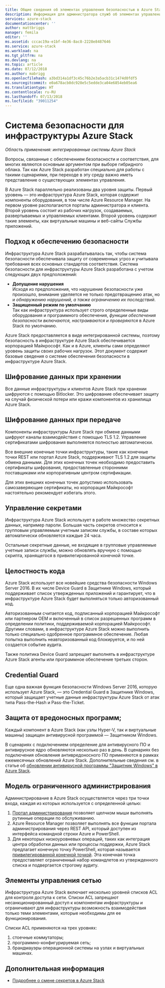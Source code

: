 ```yaml
---
title: Общие сведения об элементах управления безопасностью в Azure Stack | Документация Майкрософт
description: Информация для администратора служб об элементах управления безопасностью, применяемых в Microsoft Azure Stack
services: azure-stack
documentationcenter: ''
author: mattbriggs
manager: femila
editor: ''
ms.assetid: cccac19a-e1bf-4e36-8ac8-2228e8487646
ms.service: azure-stack
ms.workload: na
ms.tgt_pltfrm: na
ms.devlang: na
ms.topic: article
ms.date: 07/12/2018
ms.author: mabrigg
ms.openlocfilehash: a3bd314a1df3c45c76b2e3a5acb31c1474d0fdf5
ms.sourcegitcommit: e0a678acb0dc928e5c5edde3ca04e6854eb05ea6
ms.translationtype: HT
ms.contentlocale: ru-RU
ms.lasthandoff: 07/13/2018
ms.locfileid: "39011254"
---
```

# <a name="azure-stack-infrastructure-security-posture"></a>Система безопасности для инфраструктуры Azure Stack

*Область применения: интегрированные системы Azure Stack*

Вопросы, связанные с обеспечением безопасности и соответствия, для многих являются основным аргументом при выборе гибридного облака. Так как Azure Stack разработан специально для работы с такими сценариями, при переходе в эту среду важно иметь представление о существующих элементах управления.

В Azure Stack параллельно реализованы два уровня защиты. Первый уровень — это инфраструктура Azure Stack, которая содержит компоненты оборудования, в том числе Azure Resource Manager. На первом уровне располагаются порталы администратора и клиента. Второй уровень состоит из рабочих нагрузок, создаваемых, развертываемых и управляемых клиентами. Второй уровень содержит такие элементы, как виртуальные машины и веб-сайты Службы приложений.

## <a name="security-approach"></a>Подход к обеспечению безопасности

Инфраструктура Azure Stack разрабатывалась так, чтобы система безопасности обеспечивала защиту от современных угроз и учитывала требования всех основных стандартов соответствия. Система безопасности для инфраструктуры Azure Stack разработана с учетом следующих двух предположений:

 - **Допущение нарушения**  
Исходя из предположения, что нарушение безопасности уже произошло, внимание уделяется не только предотвращению атак, но и *обнаружению нарушений, а также ограничению их последствий*. 
 - **Защищенный режим по умолчанию**  
Так как инфраструктура использует строго определенные виды оборудования и программного обеспечения, *функции обеспечения безопасности включаются, настраиваются и проверяются* в Azure Stack по умолчанию.

Azure Stack предоставляется в виде интегрированной системы, поэтому безопасность в инфраструктуре Azure Stack обеспечивается корпорацией Майкрософт. Как и в Azure, клиенты сами определяют уровень защиты своих рабочих нагрузок. Этот документ содержит базовые сведения о системе обеспечения безопасности в инфраструктуре Azure Stack.

## <a name="data-at-rest-encryption"></a>Шифрование данных при хранении
Все данные инфраструктуры и клиентов Azure Stack при хранении шифруются с помощью Bitlocker. Это шифрование обеспечивает защиту на случай физической потери или кражи компонентов из хранилища Azure Stack. 

## <a name="data-in-transit-encryption"></a>Шифрование данных при передаче
Компоненты инфраструктуры Azure Stack при обмене данными шифруют каналы взаимодействия с помощью TLS 1.2. Управление сертификатами шифрования выполняется полностью автоматически. 

Все внешние конечные точки инфраструктуры, такие как конечные точки REST или портал Azure Stack, поддерживают TLS 1.2 для защиты обмена данными. Для этих конечных точек необходимо предоставить сертификаты шифрования, предоставленные сторонними поставщиками или корпоративным центром сертификации. 

Для этих внешних конечных точек допустимо использовать самозаверяющие сертификаты, но корпорация Майкрософт настоятельно рекомендует избегать этого. 

## <a name="secret-management"></a>Управление секретами
Инфраструктура Azure Stack использует в работе множество секретных данных, например пароли. Большая часть секретов относится к групповым управляемым учетным записям службы, в составе которых автоматически обновляется каждые 24 часа.

Остальные секретные данные, не входящие в групповые управляемые учетные записи службы, можно обновлять вручную с помощью скрипта, хранящегося в привилегированной конечной точке.

## <a name="code-integrity"></a>Целостность кода
Azure Stack использует все новейшие средства безопасности Windows Server 2016. В их числе Device Guard в Защитнике Windows, который поддерживает список утвержденных приложений и гарантирует, что в инфраструктуре Azure Stack будет выполняться только авторизованный код. 

Авторизованным считается код, подписанный корпорацией Майкрософт или партнером OEM и включенный в список разрешенных программ в определении политики, поддерживаемой корпорацией Майкрософт. Другими словами, в инфраструктуре Azure Stack можно выполнить только специально одобренное программное обеспечение. Любая попытка выполнить неавторизованный код блокируется, и по ней создается событие аудита.

Также политика Device Guard запрещает выполнять в инфраструктуре Azure Stack агенты или программное обеспечение третьих сторон.

## <a name="credential-guard"></a>Credential Guard
Еще одна важная функция безопасности Windows Server 2016, которую использует Azure Stack, — это Credential Guard в Защитнике Windows, который защищает учетные данные инфраструктуры Azure Stack от атак типа Pass-the-Hash и Pass-the-Ticket.

## <a name="antimalware"></a>Защита от вредоносных программ;
Каждый компонент в Azure Stack (как узлы Hyper-V, так и виртуальные машины) защищен антивирусной программой — Защитником Windows.

В сценариях с подключением определение для антивирусного ПО и антивирусное ядро обновляются несколько раз в день. В сценариях без подключения обновления антивредоносного ПО применяются в рамках ежемесячных обновлений Azure Stack. Дополнительные сведения см. в статье об [обновлении антивирусной программы "Защитник Windows" в Azure Stack](azure-stack-security-av.md).

## <a name="constrained-administration-model"></a>Модель ограниченного администрирования
Администрирование в Azure Stack осуществляется через три точки входа, каждая из которых используется с определенной целью: 
1. [Портал администрирования](azure-stack-manage-portals.md) позволяет щелчком мыши выполнять рутинные операции по обслуживанию.
2. Azure Resource Manager позволяет выполнять все функции портала администрирования через REST API, который доступен из интерфейса командной строки Azure и PowerShell. 
3. Для некоторых низкоуровневых операций, таких как интеграция центра обработки данных или процессы поддержки, Azure Stack предлагает конечную точку PowerShell, которая называется [привилегированной конечной точкой](azure-stack-privileged-endpoint.md). Эта конечная точка предоставляет ограниченный набор командлетов из утвержденного списка и подвергается строгому аудиту.

## <a name="network-controls"></a>Элементы управления сетью
Инфраструктура Azure Stack включает несколько уровней списков ACL для контроля доступа к сети. Списки ACL запрещают несанкционированный доступ к компонентам инфраструктуры и ограничивают для инфраструктуры возможность взаимодействия только теми элементами, которые необходимы для ее функционирования. 

Списки ACL применяются на трех уровнях:
1.  стоечные коммутаторы;
2.  программно-конфигурируемая сеть;
3.  брандмауэры операционной системы на узлах и виртуальных машинах.

## <a name="next-steps"></a>Дополнительная информация

- [Подробнее о смене секретов в Azure Stack](azure-stack-rotate-secrets.md)
